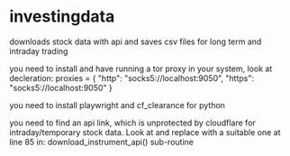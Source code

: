 # investingdata
downloads stock data with api and saves csv files for long term and intraday trading

you need to install and have running a tor proxy in your system, look at decleration:
proxies = {
    "http": "socks5://localhost:9050",
    "https": "socks5://localhost:9050"
}

you need to install playwright and cf_clearance for python

you need to find an api link, which is unprotected by cloudflare for intraday/temporary stock data. Look at and replace with a suitable one at line 85 in: download_instrument_api() sub-routine 
